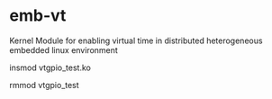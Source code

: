 # emb-vt
Kernel Module for enabling virtual time in distributed heterogeneous embedded linux environment


insmod vtgpio_test.ko


rmmod vtgpio_test
